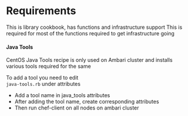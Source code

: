 # Requirements
This is library cookbook, has functions and infrastructure support This is required for most of the functions required to get infrastructure going

#### Java Tools
CentOS Java Tools recipe is only used on Ambari cluster and installs various tools required for the same

To add a tool you need to edit  
``
java-tools.rb
``
under attributes
* Add a tool name in java_tools attributes
* After adding the tool name, create corresponding attributes
* Then run chef-client on all nodes on ambari cluster

